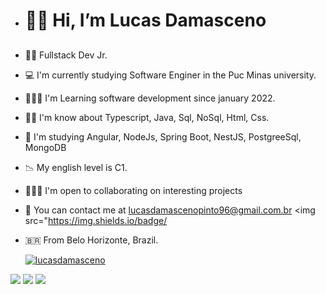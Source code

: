 -  <h1> 🖐🏿 Hi, I’m Lucas Damasceno</h1><h2> 
- ✊🏿 Fullstack Dev Jr.
- 💻 I'm currently studying Software Enginer in the Puc Minas university. 
- 🕵🏽‍♂️ I'm Learning software development since january 2022.
- ✊🏿 I'm know about Typescript, Java, Sql, NoSql, Html, Css.
- 📔 I'm studying Angular, NodeJs, Spring Boot, NestJS, PostgreeSql, MongoDB
- 📉 My english level is C1.
- 👷🏿‍♂️ I'm open to collaborating on interesting projects
- 📧 You can contact me at lucasdamascenopinto96@gmail.com.br  <img src="https://img.shields.io/badge/
- 🇧🇷 From Belo Horizonte, Brazil.
  
  [![lucasdamasceno](https://github-readme-stats.vercel.app/api/top-langs/?username=lucasdamasceno96&hide=html&layout=compact&theme=default)](https://github.com/anuraghazra/github-readme-stats)

<p align="left">
   <a href="https://www.linkedin.com/in/lucasdamasceno96/" alt="Linkedin">
  <img src="https://img.shields.io/badge/-Linkedin-0e76a8?style=flat-square&logo=Linkedin&logoColor=white&link=https://www.linkedin.com/in/lucasdamasceno96/" /></a>

  <a href="https://twitter.com/intent/follow?screen_name=script21k" alt="Twitter">
  <img src="https://img.shields.io/twitter/follow/script21k?style=social="/></a>

   <a href="https://www.instagram.com/script21k/" alt="Instagram">
  <img src="https://img.shields.io/badge/-Instagram-DF0174?style=flat-square&labelColor=DF0174&logo=instagram&logoColor=white&link=https://www.instagram.com/script21k/"/></a>
</p>  
  </h2>


<!---
lucasdamasceno96/lucasdamasceno96 is a ✨ special ✨ repository because its `README.md` (this file) appears on your GitHub profile.
You can click the Preview link to take a look at your changes.
--->
